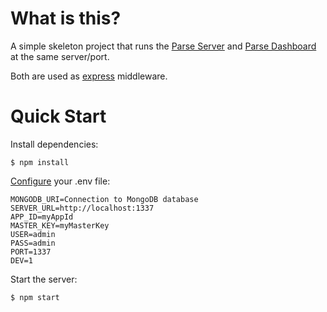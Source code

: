 # What is this?
A simple skeleton project that runs the [Parse Server](https://github.com/parse-community/parse-server) and [Parse Dashboard](https://github.com/parse-community/parse-dashboard) at the same server/port.

Both are used as [express](https://github.com/expressjs/express) middleware.

# Quick Start

Install dependencies:

```
$ npm install
```

[Configure](https://github.com/parse-community/parse-server#basic-options) your .env file:
```
MONGODB_URI=Connection to MongoDB database
SERVER_URL=http://localhost:1337
APP_ID=myAppId
MASTER_KEY=myMasterKey
USER=admin
PASS=admin
PORT=1337
DEV=1
```

Start the server:
```
$ npm start
```